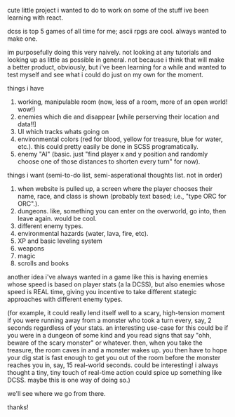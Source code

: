 cute little project i wanted to do to work on some of the stuff ive been learning with react.

dcss is top 5 games of all time for me; ascii rpgs are cool. always wanted to make one.

im purposefully doing this very naively. not looking at any tutorials and looking up as little as possible in general.
not because i think that will make a better product, obviously, but i've been learning for a while and wanted to test myself and
see what i could do just on my own for the moment.

things i have
1. working, manipulable room (now, less of a room, more of an open world! wow!)
2. enemies which die and disappear [while perserving their location and data!!]
3. UI which tracks whats going on
2. environmental colors (red for blood, yellow for treasure, blue for water, etc.). this could pretty easily be done in SCSS programatically.
2. enemy "AI" (basic. just "find player x and y position and randomly choose one of those distances to shorten every turn" for now).


things i want (semi-to-do list, semi-asperational thoughts list. not in order)
1. when website is pulled up, a screen where the player chooses their name, race, and class is shown (probably text based; i.e., "type ORC for ORC".).
1. dungeons. like, something you can enter on the overworld, go into, then leave again. would be cool.
2. different enemy types.
3. environmental hazards (water, lava, fire, etc).
5. XP and basic leveling system
6. weapons
7. magic
8. scrolls and books

another idea i've always wanted in a game like this is having enemies whose speed is based on player stats (a la DCSS),
but also enemies whose speed is REAL time, giving you incentive to take different stategic approaches with different enemy types.

(for example, it could really lend itself well to a scary, high-tension moment if you were running away from a monster who took a turn
every, say, 2 seconds regardless of your stats. an interesting use-case for this could be if you were in a dungeon of some kind and you read signs that say "ohh, beware of the scary monster" or whatever. then, when you take the treasure, the room caves in and a monster wakes up. you then have to hope your dig stat is fast enough to get you out of the room before the monster reaches you in, say, 15 real-world seconds. could be interesting! i always thought a tiny, tiny touch of real-time action could spice up something like DCSS. maybe this is one way of doing so.)

we'll see where we go from there.

thanks!

